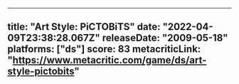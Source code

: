 
---
title: "Art Style: PiCTOBiTS"
date: "2022-04-09T23:38:28.067Z"
releaseDate: "2009-05-18"
platforms: ["ds"]
score: 83
metacriticLink: "https://www.metacritic.com/game/ds/art-style-pictobits"
---
